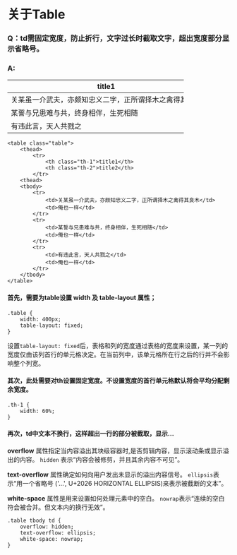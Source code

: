# 关于Table
### Q：td需固定宽度，防止折行，文字过长时截取文字，超出宽度部分显示省略号。
### A:
<style>
    .table {
            width: 400px;
            table-layout: fixed;
        }
    .th-1 {
        width: 60%;
    }
    .table tbody td {
        overflow: hidden;
        text-overflow: ellipsis;
        white-space: nowrap;
    }
</style>

<table class="table">
    <thead>
        <tr>
            <th class="th-1">title1</th>
            <th class="th-2">title2</th>
        </tr>
    <thead>
    <tbody>
        <tr>
            <td>关某虽一介武夫，亦颇知忠义二字，正所谓择木之禽得其良木</td>
            <td>俺也一样</td>
        </tr>
        <tr>
            <td>某誓与兄患难与共，终身相伴，生死相随</td>
            <td>俺也一样</td>
        </tr>
        <tr>
            <td>有违此言，天人共戮之</td>
            <td>俺也一样</td>
        </tr>
    </tbody>
</table>

    <table class="table">
        <thead>
            <tr>
                <th class="th-1">title1</th>
                <th class="th-2">title2</th>
            </tr>
        <thead>
        <tbody>
            <tr>
                <td>关某虽一介武夫，亦颇知忠义二字，正所谓择木之禽得其良木</td>
                <td>俺也一样</td>
            </tr>
            <tr>
                <td>某誓与兄患难与共，终身相伴，生死相随</td>
                <td>俺也一样</td>
            </tr>
            <tr>
                <td>有违此言，天人共戮之</td>
                <td>俺也一样</td>
            </tr>
        </tbody>
    </table>


#### 首先，需要为table设置 **width** 及 **table-layout** 属性；

    .table {
        width: 400px;
        table-layout: fixed;
    }

设置`table-layout: fixed`后，表格和列的宽度通过表格的宽度来设置，某一列的宽度仅由该列首行的单元格决定。在当前列中，该单元格所在行之后的行并不会影响整个列宽。

#### 其次，此处需要对th设置固定宽度。不设置宽度的首行单元格默认将会平均分配剩余宽度。

    .th-1 {
        width: 60%;
    }

#### 再次，td中文本不换行，这样超出一行的部分被截取，显示...

**overflow** 属性指定当内容溢出其块级容器时,是否剪辑内容，显示滚动条或显示溢出的内容。
`hidden` 表示“内容会被修剪，并且其余内容不可见”。

**text-overflow** 属性确定如何向用户发出未显示的溢出内容信号。
`ellipsis`表示“用一个省略号 ('…', U+2026 HORIZONTAL ELLIPSIS)来表示被截断的文本”。

**white-space** 属性是用来设置如何处理元素中的空白。
`nowrap`表示“连续的空白符会被合并。但文本内的换行无效”。

    .table tbody td {
        overflow: hidden;
        text-overflow: ellipsis;
        white-space: nowrap;
    }

